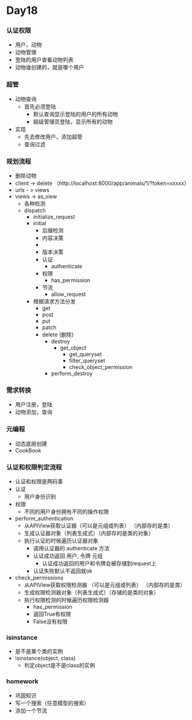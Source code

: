 # Day18





### 认证权限

- 用户，动物
- 动物管理
- 登陆的用户查看动物列表
- 动物谁创建的，就是哪个用户



### 超管

- 动物查询
  - 首先必须登陆
    - 默认查询显示登陆的用户的所有动物
    - 超级管理员登陆，显示所有的动物
- 实现
  - 先去修改用户，添加超管
  - 查询过滤

### 规划流程

- 删除动物
- client -> delete （http://localhost:8000/app/animals/1/?token=xxxxx）
- urls - > views
- views -> as_view
  - 各种检测
  - dispatch
    - initialize_request
    - initial
      - 后缀检测
      - 内容决策
      - 
      - 版本决策
      - 认证
        - authenticate
      - 权限
        - has_permission
      - 节流
        - allow_request
    - 根据请求方法分发
      - get
      - post
      - put
      - patch
      - delete (删除)
        - destroy
          - get_object
            - get_queryset
            - filter_queryset
            - check_object_permission
        - perform_destroy





### 需求转换

- 用户注册，登陆
- 动物添加，查询



### 元编程

- 动态底层创建
- CookBook



### 认证和权限判定流程

- 认证和权限是两码事
- 认证
  - 用户身份识别
- 权限
  - 不同的用户身份拥有不同的操作权限
- perform_authentication
  - 从APIView获取认证器（可以是元组或列表） （内部存的是类）
  - 生成认证器对象（列表生成式）（内部存的是类的对象）
  - 执行认证的时候遍历认证器对象
    - 调用认证器的  authenticate 方法
    - 认证成功返回 用户, 令牌  元组
      - 认证成功返回的用户和令牌会被存储到request上
    - 认证失败默认不返回就ok
- check_permissions
  - 从APIView获取权限检测器 （可以是元组或列表） （内部存的是类）
  - 生成权限检测器对象（列表生成式）（存储的是类的对象）
  - 执行权限检测的时候遍历权限检测器
    - has_permission
    - 返回True有权限
    - False没有权限





### isinstance

- 是不是某个类的实例
- isinstance(object, class)
  - 判定object是不是class的实例





### homework

- 巩固知识
- 写一个搜索（任意模型的搜索）
- 添加一个节流







